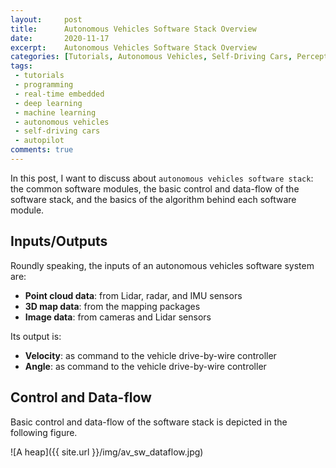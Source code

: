 ```yaml
---
layout:     post
title:      Autonomous Vehicles Software Stack Overview
date:       2020-11-17
excerpt:    Autonomous Vehicles Software Stack Overview
categories: [Tutorials, Autonomous Vehicles, Self-Driving Cars, Perception, Localization, Motion Planning, Control, Real-time Embedded Programming]
tags:
 - tutorials
 - programming
 - real-time embedded
 - deep learning
 - machine learning
 - autonomous vehicles
 - self-driving cars
 - autopilot
comments: true
---
```


In this post, I want to discuss about `autonomous vehicles software stack`: the common software modules, the basic control and data-flow of the software stack, and the basics of the algorithm behind each software module.

## Inputs/Outputs

Roundly speaking, the inputs of an autonomous vehicles software system are:
* __Point cloud data__: from Lidar, radar, and IMU sensors
* __3D map data__: from the mapping packages
* __Image data__: from cameras and Lidar sensors

Its output is:
* __Velocity__: as command to the vehicle drive-by-wire controller
* __Angle__: as command to the vehicle drive-by-wire controller

## Control and Data-flow

Basic control and data-flow of the software stack is depicted in the following figure.

![A heap]({{ site.url }}/img/av_sw_dataflow.jpg)
